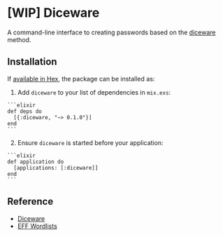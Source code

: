 # [WIP] Diceware

A command-line interface to creating passwords based on the [diceware](http://www.diceware.com) method.

## Installation

If [available in Hex](https://hex.pm/docs/publish), the package can be installed as:

  1. Add `diceware` to your list of dependencies in `mix.exs`:

    ```elixir
    def deps do
      [{:diceware, "~> 0.1.0"}]
    end
    ```

  2. Ensure `diceware` is started before your application:

    ```elixir
    def application do
      [applications: [:diceware]]
    end
    ```
## Reference

* [Diceware]()
* [EFF Wordlists](https://www.eff.org/deeplinks/2016/07/new-wordlists-random-passphrases)
